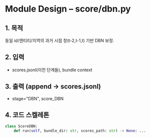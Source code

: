 # Module Design – score/dbn.py

## 1. 목적
동일 id/엔티티/지역의 과거 시점 창(t-2,t-1,t) 기반 DBN 보정.

## 2. 입력
- scores.jsonl(이전 단계들), bundle context

## 3. 출력 (append → scores.jsonl)
- stage="DBN", score_DBN

## 4. 코드 스켈레톤
```python
class ScoreDBN:
    def run(self, bundle_dir: str, scores_path: str) -> None: ...
```
